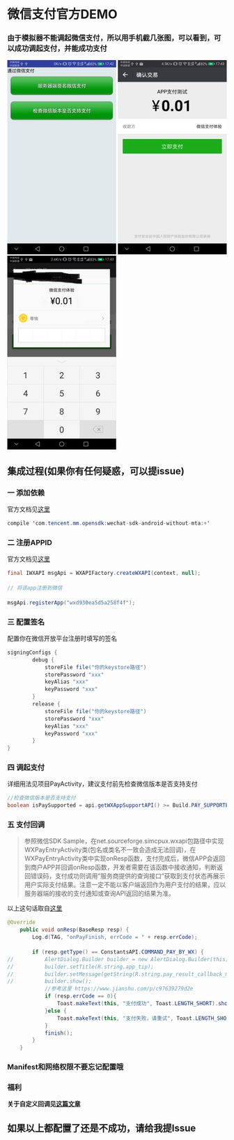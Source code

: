 # 微信支付官方DEMO

### 由于模拟器不能调起微信支付，所以用手机截几张图，可以看到，可以成功调起支付，并能成功支付
<img src="https://github.com/ainiyiwan/WeChatSDK_sample_Android/blob/master/png/1.png" width = "250"/> <img src="https://github.com/ainiyiwan/WeChatSDK_sample_Android/blob/master/png/2.png" width = "250"/> <img src="https://github.com/ainiyiwan/WeChatSDK_sample_Android/blob/master/png/3.png" width = "250"/>

## 集成过程(如果你有任何疑惑，可以提issue)

### 一 添加依赖
官方文档见[这里](https://open.weixin.qq.com/cgi-bin/showdocument?action=dir_list&t=resource/res_list&verify=1&id=open1419319167&token=&lang=zh_CN)
```java
compile 'com.tencent.mm.opensdk:wechat-sdk-android-without-mta:+'
```

### 二 注册APPID
官方文档见[这里](https://pay.weixin.qq.com/wiki/doc/api/app/app_sl.php?chapter=8_5)
```java
final IWXAPI msgApi = WXAPIFactory.createWXAPI(context, null);

// 将该app注册到微信

msgApi.registerApp("wxd930ea5d5a258f4f");
```
### 三 配置签名
配置你在微信开放平台注册时填写的签名
```java
signingConfigs {
        debug {
            storeFile file("你的keystore路径")
            storePassword "xxx"
            keyAlias "xxx"
            keyPassword "xxx"
        }
        release {
            storeFile file("你的keystore路径")
            storePassword "xxx"
            keyAlias "xxx"
            keyPassword "xxx"
        }
}
```
### 四 调起支付
详细用法见项目PayActivity，建议支付前先检查微信版本是否支持支付
```java
//检查微信版本是否支持支付
boolean isPaySupported = api.getWXAppSupportAPI() >= Build.PAY_SUPPORTED_SDK_INT;
```
### 五 支付回调
>参照微信SDK Sample，在net.sourceforge.simcpux.wxapi包路径中实现WXPayEntryActivity类(包名或类名不一致会造成无法回调)，在WXPayEntryActivity类中实现onResp函数，支付完成后，微信APP会返回到商户APP并回调onResp函数，开发者需要在该函数中接收通知，判断返回错误码，支付成功则调用“服务商提供的查询接口”获取到支付状态再展示用户实际支付结果。注意一定不能以客户端返回作为用户支付的结果，应以服务器端的接收的支付通知或查询API返回的结果为准。

以上这句话取自[这里](https://pay.weixin.qq.com/wiki/doc/api/app/app_sl.php?chapter=8_5)

```java
@Override
	public void onResp(BaseResp resp) {
		Log.d(TAG, "onPayFinish, errCode = " + resp.errCode);

		if (resp.getType() == ConstantsAPI.COMMAND_PAY_BY_WX) {
//			AlertDialog.Builder builder = new AlertDialog.Builder(this);
//			builder.setTitle(R.string.app_tip);
//			builder.setMessage(getString(R.string.pay_result_callback_msg, String.valueOf(resp.errCode)));
//			builder.show();
			//参考这里 https://www.jianshu.com/p/c97639279d2e
			if (resp.errCode == 0){
				Toast.makeText(this, "支付成功", Toast.LENGTH_SHORT).show();
			}else {
				Toast.makeText(this, "支付失败，请重试", Toast.LENGTH_SHORT).show();
			}
			finish();
		}
	}
```
### Manifest和网络权限不要忘记配置哦


### 福利
**关于自定义回调见[这篇文章](https://www.jianshu.com/p/c97639279d2e)**

## 如果以上都配置了还是不成功，请给我提Issue


